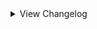 <details>
<summary>View Changelog</summary>

# Plugin GUID: whistlewind.inscryption.abnormalsigils

## v2.0.0 - ()
### 🧱 Structural
- Overhauled status effects
    - Renamed several fields and methods
    - Improved status effect icon appearances and implementation
    - Status effects now have max trigger priority
- Custom CardMetaCategories are now Traits, added blacklist functionality
- Modified how cards and abilities are created
- Changed how Speed is calculated to be independent of Bind and Haste components
- Most abilities now have rulebook entries in Act 3, Grimora, and Magnificus's acts - abilities not fully tested for these acts, expect bugs
- Changed Left-Veering and Right-Veering Strike to use GetOpposingSlots instead of SetUpAttackSequence
- Changed Woodcutter to inherit from Sentry
### 🔧 Tweaks
- Overhauled behaviour of Conductor sigil
- Overhauled behaviour of Barreler sigil
- Changed icons for Conductor sigil
- Changed icons for Barreler sigil
- Redid Pebble status effect's behaviour
- Changed Lonely sigil's icons
- Renamed Lonely to Pebble Giver
- Updated descriptions for status effects to use similar technical language
- Updated icons for Rightful Heir sigil to reflect its activation cost
- Updated artwork for Jack
- Update Flagellation icons
- Updated See More icons
- Updated Assimilator sigil icon
- Updated Haste and Bind icons
- Updated dialogue when a Brother card dies to be shorter
- Updated dialogue for Ruler of Frost when there are no valid targets
- Made modifications to various sigil descriptions
- Renamed Refresh Decks sigil to Grand Reopening
- Renamed Status Effect Overflow sigil to See More
- Renamed Return Card to Hand sigil to Creature Retrieval
- Renamed Flagellated status effect to Flagellation
- Renamed Bitter Enemies sigil to Vendetta
- Renamed Little Witch's Friend card to "Wee Witch's Friend"
- Spore Mold Creature renamed to Spore Mold Beast
- Spore Mold Creatures now inherit the name of the card they were created from
- Frozen Heart card is now considered Terrain
- Sigils that inherit from ActivatedSelectSlotBehaviour are now usable by the opponent on upkeep
- Sigil Power stat icon no longer gives a minimum of 1 Health
- Frozen Heart sigil will now give double Health to any card with Woodcutter, not just cards with a specific name
- Barreler sigil now displaces moved cards randomly
### 🩹 Bug fixes
- Fixed activated select slot sigils triggering when there are no valid targets on the board
- Fixed Witness sigil using an outdated description
- Fixed Worms status effect not letting Infested cards attack the right-most ally card
- Fixed Bitter Enemies sigil using an incorrect description
- Fixed Alchemist sigil breaking in Act 2 when trying to activate after the deck is exhausted
- Fixed False Throne altering persistent CardModificationInfos
### ⚖️ Balancing
- Lonely - reduced powerlevel from 3 -> 2
- Bloodfiend - reduced powerlevel from 3 -> 2
- Gift Giver - increased powerlevel from 3 -> 4
- Bloodletter - reduced powerlevel from 4 -> 3
- Opportunistic - changed to activate against cards with Loose Tail and an intact tail status
- Refresh Deck - changed to discard the player's current hand and draw a new opening hand after resetting the deck piles
- Nettle Clothes - reduced powerlevel from 5 -> 4
- Nettle Clothes - changed to only create Brothers in adjacent slots rather than all friendly slots
- Witness - reduced activation cost from 2 Bones -> 1 Bone
- Ruler of Frost - targeting cards now requires an additional 2 Bones - empty spaces still cost 2 Bones to target
- Ruler of Frost - no longer affects Terrain and Pelt cards
- Healer - now removes a random negative status effect from targeted cards
- Binding Strike - Bind inflicted is now equal to half the attacking card's powerlevel
- Spores - reduced powerlevel from -1 -> 0
- Worms - Infested cards now deprioritise Terrain and Pelt cards
- Worms - increased powerlevel from -2 -> -1
- Little Witch's Friend - rebalanced from 1/2, 3 Bones -> 1/1, 2 Bones, Detonator
- Little Witch's Friend - no longer possesses the Insect tribe
- Block of Ice - no longer possesses Mighty Leap sigil
- First Brother - replaced Double Strike with Persistent
- All Brothers - rebalanced to 1 Health and no play cost
### ➕ Additions
- Added dialogue for when first encountering a status effect
- Added dialogue explaining status overflow
- Added extension methods for clearing status effects from a card
- Added custom trigger IOnStatusEffectAdded
- Added X new sigils:
    - Damsel, Abusive
- Added X new status effects:
    - Fervent Adoration, Grief
### 💣 Removals
- Removed Volatile sigil
## v1.1.2 - Minor patch (5/23/2024)
### 🩹 Bug fixes
- Fixed Conductor sigil crashing the game when multiple copies are on the same side of the board
- Adjusted Conductor sigil's Rulebook descriptions
### 🔧 Tweaks
- The Mechanical tribe is now replaced with the Machine tribe if Tribal Libary (sic) is installed (previously replaced with the Android tribe)
- If Tribal Libary is installed, the icon and rewardback for the Guardian, Plant, Machine, Humanoid, and Fairy tribes will be replaced with custom ones
### ⚖️ Balancing
- Power given by the Conductor sigil is no longer affected by temporary mods or other passive attack sigils
- Reverted previous change to Conductor sigil - no longer gives a minimum of 1 Power

## v1.1.1 - Slime and Dine (2/19/2024)
### 🩹 Bug fixes
- Fixed activated sigils having no dialogue on selecting invalid target
- Fixed Assimilator's powerlevel being incorrect
- Fixed Gardener sigil activating when the base card is killed
- Fixed Made of Slime sigil affecting Terrain cards
- Fixed Made of Slime and Gardener interaction where created cards would double their sigil amount when killed
### 🔧 Tweaks
- Changed name of Slimes stat icon --> Loving Slimes
- Changed icon for Loving Slimes
- Adjusted OnDie effect of Made of Slime
### ⚖️ Balancing
- Reworked Slimes to SL/2, 3 Bones
- Slimes created by Made of Slime sigil no longer inherit the parent card's Health and costs
### ➕ Additions
- Added Bloodletter ability

## v1.1.0 - Fast and Slow (1/22/2024)
### 🧱 Structural
- Reworked how status effects function and their implementation
### 🩹 Bug fixes
- Fixed softlock when playing in Grimora or Magnificus Act (status effects will not render in these Acts!)
- Fixed softlock when playing in Act 2
- Fixed ForcedWhiteEmission appearance behaviour not forcing the colour correctly
- Fixed Frost Ruler not letting the player target occupied slots
- Fixed status-giving abilities giving more than they should
- Fixed Scrambler ability activating incorrectly for non-Spell cards
- Copycat ability no longer copies Giant or Uncuttable cards
- Fixed Corrector ability giving 1 less Health than it should
- Fixed Protector ability triggering when it shouldn't
- Fixed Healer ability always targeting the same card when used by the opponent
- Fixed tribe choice reward backs being off-centre
- Fixed sigils that give passive stat buffs not working correctly when stacked
- Added missing Global Spell support to Scrambler sigil
- The Train ability no longer affects Giant or Uncuttable cards
- Fixed a number of abilities' visual effects breaking when triggered on a facedown card
- Fixed Passing Time stat icon briefly showing numbers when a card is first played
- Fixed Greedy Healing's death sequence not working correctly
### 🔧 Tweaks
- SniperSelectSlot.AIEvaluate target is now overridable
- Status effect card mod infos are now nonCopyable
- Ruler of Frost ability now has different invalid target dialogue depending on the context
- Adjusted Ruler of Frost's description to be clearer (if longer :s)
- Copycat ability now triggers OnResolveOnBoard sigils if it transforms immediately after being played
- Copycat ability now has dialogue for when it cannot copy the opposing card
- Copycat ability now triggers BEFORE most other sigils on the base card
- Copycat ability now copies temporary mods as well
- Witness ability effect now uses the status effect system instead of extended properties
- Opportunistic ability icon is now flipped for the opponent
- Improved Opportunistic logic
- Reworked The Train ability to activate on resolve instead of after 3 turns
- Overhauled Made of Slime ability's effect
- Changed description of Made of Stone to indicate modded abilities it is immune to
- Cursed ability now removes temporary mods that are nonCopyable or aren't from a Totem
- Scrambler sigil now uses similar logic to Corrector
- Slime now has LovingSlime Trait and Slimes stat icon
- Made a number of tweaks to dialogue
- Adjusted custom tribe icons' positions
- Cards with Sigil Power stat icon now display their stats when moused over while in the hand
- Adjusted Queen Nest description to be clearer on activation requirement: 'card dies' --> 'card is killed'
### ⚖️ Balancing
- Reduced Ruler of Frost's activation cost from 3 --> 2 Bones
- Reduced Rightful Heir ability's starting activation cost from 3 --> 2 Bones
- Ruler of Frost ability now accounts for the base card having Touch of Death
- Rebalanced Little Witch's Friend to 1/2, 3 Bones; now has Fae tribe alongside Insect tribe
- Third Brother now has Sharp Quills instead of Reflector
- Opponents using the Healer ability will now prioritise cards with 1 Health and depriortise cards at max Health or higher
- Idol ability no longer affects cards with Made of Stone
- Corrector ability's temporary mod is now marked as 'nonCopyable'
- Increased probability of Corrector and Scrambler sigils giving Attack from 33% --> 40%
- Increased power value of some costs in Corrector ability's calculation
    - 4 Energy now counts for 7 pts (from 6)
    - 5 Energy now counts for 9 pts (from 8)
    - 4 Blood now counts for 24 pts (from 20)
    - Blood costs above 5 now use a different formula, resulting in overall higher values (why are your cards over 5 Blood anyway?)
- Opportunistic ability now triggers even if the target has Sharp Quills or Reflector
- Opportunistic ability no longer triggers even if the attacker has shields
- Persistent and Piercing abilities no longer deal additional or overkill damage respectively
- Witness sigil powerlevel increased from 1 --> 2
- Worker Bees no longer inherit mods from the base card
### ➕ Additions
- Added the following abilities:
    - Binding Strike, Nimble-Footed, High-Strung, Refresh Decks, Return Card To Hand, Persecutor, Left-Veering Strike, Right-Veering Strike
- Added the following status effects:
    - Haste, Bind, Prudence
- Added LovingSlime Trait
- Added Slimes stat icon
- Added more helper methods to StatusEffectManager
- Added a new section to the rulebook containing all status effects for the current Act - these entries are separate from the regularly added rulebook entries
    - Added a new field to FullStatusEffect 'AddNormalRulebookEntry' to control whether the regular rulebook entry should be added as well - false by default
    - Added FullStatusEffect.SetAddNormalEntry()
- FullStatusEffect now stores a list of its StatusMetaCategories
- Added 'Status Effect Overflow' - cards with more than 5 active status effects will gain the option a list of the overflowed statuses in the Rulebook
- Added ReduceStatusEffectBehaviour for automatically reducing an effect's severity on upkeep
- Added dialogue for when the Cursed sigil cannot transform a card

## v1.0.2 - Minor patch (7/26/2023)
### 🩹 Bug fixes
- Fixed Nettle Clothes softlock when killing Brother cards
- Fixed Nettle Clothes gaining sigil from Brother cards that die before fully resolving

## v1.0.1 - Status Effect Refactor (7/23/2023)
### 🧱 Structural
- Refactored how Status Effects are internally created
- Fixed the ReadMe

## v1.0.0 - Initial release (7/22/2023)
### ➕ Additions
    - Moved the following abilities from WhistleWind's Lobotomy Mod:
        - Punisher
        - Bloodfiend
        - Martyr
        - Aggravating
        - Team Leader
        - Idol
        - Conductor
        - Woodcutter
        - Frozen Heart
        - Ruler of Frost
        - Roots
        - Broodmother
        - Cursed
        - Healer
        - Queen Nest
        - Bitter Enemies
        - Courageous
        - Serpent's Nest
        - Assimilator
        - Group Healer
        - Reflector
        - Flag Bearer
        - Grinder
        - The Train
        - Scorching
        - Regenerator
        - Volatile
        - Gift Giver
        - Piercing
        - Scrambler
        - Gardener
        - Made of Slime
        - Marksman
        - Protector
        - Quick Draw
        - Alchemist
        - Nettle Clothes
        - Sporogenic
        - Witness
        - Corrector
    - Added the following abilities:
        - Neutered, Neutered Latch, Return to Nihil, False Throne, Rightful Heir, Opportunistic, Cycler, Barreler, Follow the Leader, Persistent
    - Added the following stat icons:
        - Nihil, Passing Time, Sigil Power

</details>